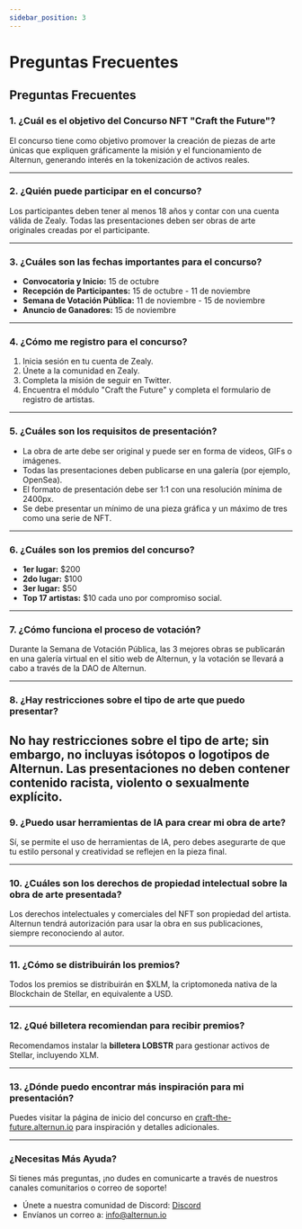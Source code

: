 ```yaml
---
sidebar_position: 3
---
```


# Preguntas Frecuentes

## Preguntas Frecuentes 

### 1. ¿Cuál es el objetivo del Concurso NFT "Craft the Future"?
El concurso tiene como objetivo promover la creación de piezas de arte únicas que expliquen gráficamente la misión y el funcionamiento de Alternun, generando interés en la tokenización de activos reales.

---

### 2. ¿Quién puede participar en el concurso?
Los participantes deben tener al menos 18 años y contar con una cuenta válida de Zealy. Todas las presentaciones deben ser obras de arte originales creadas por el participante.

---

### 3. ¿Cuáles son las fechas importantes para el concurso?
- **Convocatoria y Inicio:** 15 de octubre
- **Recepción de Participantes:** 15 de octubre - 11 de noviembre
- **Semana de Votación Pública:** 11 de noviembre - 15 de noviembre
- **Anuncio de Ganadores:** 15 de noviembre

---

### 4. ¿Cómo me registro para el concurso?
1. Inicia sesión en tu cuenta de Zealy.
2. Únete a la comunidad en Zealy.
3. Completa la misión de seguir en Twitter.
4. Encuentra el módulo "Craft the Future" y completa el formulario de registro de artistas.
   
---

### 5. ¿Cuáles son los requisitos de presentación?
- La obra de arte debe ser original y puede ser en forma de videos, GIFs o imágenes.
- Todas las presentaciones deben publicarse en una galería (por ejemplo, OpenSea).
- El formato de presentación debe ser 1:1 con una resolución mínima de 2400px.
- Se debe presentar un mínimo de una pieza gráfica y un máximo de tres como una serie de NFT.

---

### 6. ¿Cuáles son los premios del concurso?
- **1er lugar:** $200
- **2do lugar:** $100
- **3er lugar:** $50
- **Top 17 artistas:** $10 cada uno por compromiso social.

---

### 7. ¿Cómo funciona el proceso de votación?
Durante la Semana de Votación Pública, las 3 mejores obras se publicarán en una galería virtual en el sitio web de Alternun, y la votación se llevará a cabo a través de la DAO de Alternun.

---

### 8. ¿Hay restricciones sobre el tipo de arte que puedo presentar?
No hay restricciones sobre el tipo de arte; sin embargo, no incluyas isótopos o logotipos de Alternun. Las presentaciones no deben contener contenido racista, violento o sexualmente explícito.
---

### 9. ¿Puedo usar herramientas de IA para crear mi obra de arte?
Sí, se permite el uso de herramientas de IA, pero debes asegurarte de que tu estilo personal y creatividad se reflejen en la pieza final.

---

### 10. ¿Cuáles son los derechos de propiedad intelectual sobre la obra de arte presentada?
Los derechos intelectuales y comerciales del NFT son propiedad del artista. Alternun tendrá autorización para usar la obra en sus publicaciones, siempre reconociendo al autor.

---

### 11. ¿Cómo se distribuirán los premios?
Todos los premios se distribuirán en $XLM, la criptomoneda nativa de la Blockchain de Stellar, en equivalente a USD.

---

### 12. ¿Qué billetera recomiendan para recibir premios?
Recomendamos instalar la **billetera LOBSTR** para gestionar activos de Stellar, incluyendo XLM.

---

### 13. ¿Dónde puedo encontrar más inspiración para mi presentación?
Puedes visitar la página de inicio del concurso en [craft-the-future.alternun.io](https://craft-the-future.alternun.io) para inspiración y detalles adicionales.

---

### ¿Necesitas Más Ayuda?
Si tienes más preguntas, ¡no dudes en comunicarte a través de nuestros canales comunitarios o correo de soporte! 
- Únete a nuestra comunidad de Discord: [Discord](https://discord.gg/E7e6w39H)
- Envíanos un correo a: [info@alternun.io](mailto:info@alternun.io)
